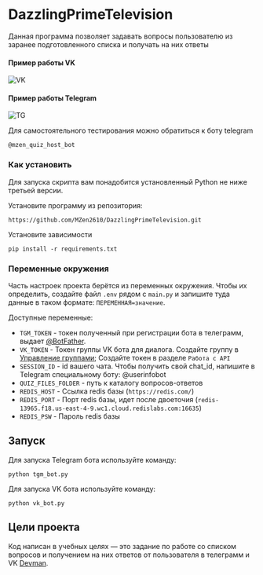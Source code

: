 # DazzlingPrimeTelevision
 Данная программа позволяет задавать вопросы пользователю из заранее подготовленного списка
 и получать на них ответы

#### Пример работы VK
![VK](https://dvmn.org/filer/canonical/1569215498/325/)

#### Пример работы Telegram
![TG](https://dvmn.org/filer/canonical/1569215494/324/)

Для самостоятельного тестирования можно обратиться к боту telegram
```
@mzen_quiz_host_bot
```
### Как установить

Для запуска скрипта вам понадобится установленный Python не ниже третьей версии.

Установите программу из репозитория:
```
https://github.com/MZen2610/DazzlingPrimeTelevision.git
```

Установите зависимости
```
pip install -r requirements.txt
```

### Переменные окружения

Часть настроек проекта берётся из переменных окружения. Чтобы их определить, 
создайте файл `.env` рядом с `main.py` и запишите туда данные в таком формате: 
`ПЕРЕМЕННАЯ=значение`.

Доступные переменные:
- `TGM_TOKEN` - токен полученный при регистрации бота в телеграмм, выдает [@BotFather](https://telegram.me/BotFather).
- `VK_TOKEN` - Токен группы VK бота для диалога. Создайте группу в 
[Управление группами](https://vk.com/groups?tab=admin); Создайте токен в разделе `Работа с API` 
- `SESSION_ID` - id вашего чата. Чтобы получить свой chat_id, напишите в Telegram специальному боту: @userinfobot
- `QUIZ_FILES_FOLDER` - путь к каталогу вопросов-ответов
- `REDIS_HOST` - Ссылка redis базы (`https://redis.com/`)
- `REDIS_PORT` - Порт redis базы, идет после двоеточия (`redis-13965.f18.us-east-4-9.wc1.cloud.redislabs.com:16635`)
- `REDIS_PSW` - Пароль redis базы

## Запуск

Для запуска Telegram бота используйте команду:
```
python tgm_bot.py
```
Для запуска VK бота используйте команду:
```
python vk_bot.py
```

## Цели проекта

Код написан в учебных целях — это задание по работе со списком вопросов и получением на них ответов от пользователя 
в телеграмм и VK
[Devman](https://dvmn.org).